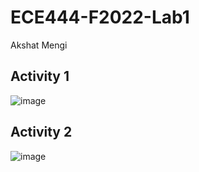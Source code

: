 # ECE444-F2022-Lab1
Akshat Mengi
## Activity 1
![image](https://user-images.githubusercontent.com/105562175/191140475-62d0568b-1740-4a56-ac9d-8806db569d1a.png)
## Activity 2
![image](https://user-images.githubusercontent.com/105562175/191140769-3b3afc10-504d-42e5-a8de-437f1c44d575.png)

